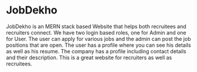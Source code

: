 # JobDekho
JobDekho is an MERN stack based Website that helps both recruitees and recruiters connect. We have two login based roles, one for Admin and one for User. The user can apply for various jobs and the admin can post the job positions that are open. The user has a profile where you can see his details as well as his resume. The company has a profile including contact details and their description. This is a great website for recruiters as well as recruitees.

